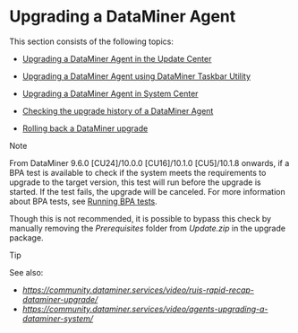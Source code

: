 # Upgrading a DataMiner Agent

This section consists of the following topics:

- [Upgrading a DataMiner Agent in the Update Center](Upgrading_a_DataMiner_Agent_in_the_Update_Center.md)

- [Upgrading a DataMiner Agent using DataMiner Taskbar Utility](Upgrading_a_DataMiner_Agent_using_DataMiner_Taskbar_Utility.md)

- [Upgrading a DataMiner Agent in System Center](Upgrading_a_DataMiner_Agent_in_System_Center.md)

- [Checking the upgrade history of a DataMiner Agent](Checking_the_upgrade_history_of_a_DataMiner_Agent.md)

- [Rolling back a DataMiner upgrade](Rolling_back_a_DataMiner_upgrade.md)

> [!NOTE]
> From DataMiner 9.6.0 \[CU24\]/10.0.0 \[CU16\]/10.1.0 \[CU5\]/10.1.8 onwards, if a BPA test is available to check if the system meets the requirements to upgrade to the target version, this test will run before the upgrade is started. If the test fails, the upgrade will be canceled. For more information about BPA tests, see [Running BPA tests](../DataminerSystems/Running_BPA_tests.md).
>
> Though this is not recommended, it is possible to bypass this check by manually removing the *Prerequisites* folder from *Update.zip* in the upgrade package.

> [!TIP]
> See also:
> -  *<https://community.dataminer.services/video/ruis-rapid-recap-dataminer-upgrade/>* 
> -  *<https://community.dataminer.services/video/agents-upgrading-a-dataminer-system/>* 
>
